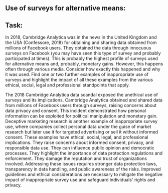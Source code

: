 ## Use of surveys for alternative means: ##
## Task: ##
In 2018, Cambridge Analytica was in the news in the United Kingdom and the USA (Confessore, 2018) for obtaining and sharing data obtained from millions of Facebook users. They obtained the data through innocuous surveys on Facebook (you may have seen this type of survey and probably participated at times). This is probably the highest profile of surveys used for alternative means and, probably, monetary gains. However, this happens often through various media.
Consider how exactly this happened and why it was used. Find one or two further examples of inappropriate use of surveys and highlight the impact of all these examples from the various ethical, social, legal and professional standpoints that apply.



The 2018 Cambridge Analytica data scandal exposed the unethical use of surveys and its implications. Cambridge Analytica obtained and shared data from millions of Facebook users through surveys, raising concerns about data privacy and consent. This incident demonstrated how personal information can be exploited for political manipulation and monetary gain. Deceptive marketing research is another example of inappropriate survey use, where companies collect personal data under the guise of market research but later use it for targeted advertising or sell it without informed consent. These examples have ethical, social, legal, and professional implications. They raise concerns about informed consent, privacy, and responsible data use. They can influence public opinion and democratic processes. They highlight the importance of data protection regulations and enforcement. They damage the reputation and trust of organizations involved. Addressing these issues requires stronger data protection laws, transparency in data handling, and public awareness of the risks. Improved guidelines and ethical considerations are necessary to mitigate the negative impact of inappropriate survey use and safeguard individuals' rights and privacy.

